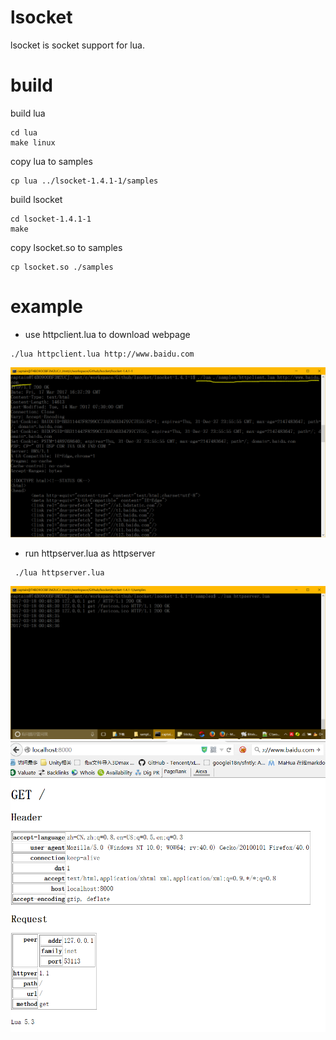 # lsocket
lsocket is socket support for lua.

# build

build lua
```
cd lua
make linux
```


copy lua to samples
```
cp lua ../lsocket-1.4.1-1/samples
```

build lsocket
```
cd lsocket-1.4.1-1
make
```
copy lsocket.so to samples

```
cp lsocket.so ./samples
```

# example

- use httpclient.lua to download webpage
```
./lua httpclient.lua http://www.baidu.com
```
![image](https://github.com/ThisisGame/lsocket/blob/master/lsocket-1.4.1-1/doc/httpclient.png)


- run httpserver.lua as httpserver
```
 ./lua httpserver.lua
 ```
 
![image](https://github.com/ThisisGame/lsocket/blob/master/lsocket-1.4.1-1/doc/httpserver-server.png)
![image](https://github.com/ThisisGame/lsocket/blob/master/lsocket-1.4.1-1/doc/httpserver-client.png)
